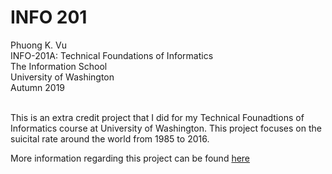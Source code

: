 # **INFO 201**
Phuong K. Vu <br>
INFO-201A: Technical Foundations of Informatics <br>
The Information School <br>
University of Washington <br>
Autumn 2019 <br>
<br>

This is an extra credit project that I did for my Technical Founadtions of Informatics course at University of Washington. This project focuses on the suicital rate around the world from 1985 to 2016. 

More information regarding this project can be found [here](Report.Rmd)
